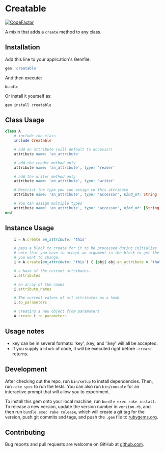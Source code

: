 # Creatable

[![CodeFactor](https://www.codefactor.io/repository/github/erniebrodeur/creatable/badge)](https://www.codefactor.io/repository/github/erniebrodeur/creatable)

A mixin that adds a `create` method to any class.

## Installation

Add this line to your application's Gemfile:

```ruby
gem 'creatable'
```

And then execute:

    bundle

Or install it yourself as:

    gem install creatable

## Class Usage

``` ruby
class A
    # include the class
    include Creatable

    # add an attribute (will default to accessor)
    attribute name: 'an_attribute'

    # add the reader method only
    attribute name: 'an_attribute', type: 'reader'

    # add the writer method only
    attribute name: 'an_attribute', type: 'writer'

    # Restrict the type you can assign to this attribute
    attribute name: 'an_attribute', type: 'accessor', kind_of: String

    # You can assign multiple types
    attribute name: 'an_attribute', type: 'accessor', kind_of: [String, Array, nil]
end
```

## Instance Usage

``` ruby
    i = A.create an_attribute: 'this'

    # pass a block to create for it to be processed during initialize
    # note that you have to accept an argument in the block to get the object
    # you want to change.
    i = A.create(an_attribute: 'this') { |obj| obj.an_attribute = 'that' }

    # a hash of the current attributes.
    i.attributes

    # an array of the names
    i.attribute_names

    # The current values of all attributes as a hash
    i.to_parameters

    # creating a new object from parameters
    A.create i.to_parameters
```
## Usage notes

- key can be in several formats: 'key', :key, and ':key' will all be accepted.
- if you supply a `block` of code, it will be executed right before `.create` returns.

## Development

After checking out the repo, run `bin/setup` to install dependencies. Then, run `rake spec` to run the tests. You can also run `bin/console` for an interactive prompt that will allow you to experiment.

To install this gem onto your local machine, run `bundle exec rake install`. To release a new version, update the version number in `version.rb`, and then run `bundle exec rake release`, which will create a git tag for the version, push git commits and tags, and push the `.gem` file to [rubygems.org](https://rubygems.org).

## Contributing

Bug reports and pull requests are welcome on GitHub at [github.com](https://github.com/erniebrodeur/creatable).
